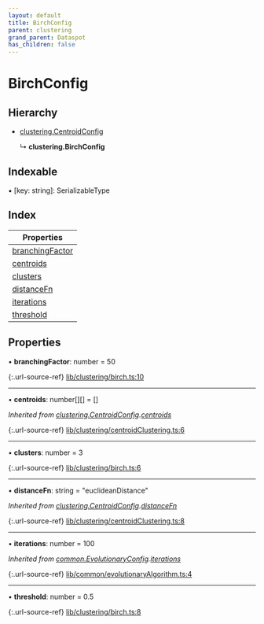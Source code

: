 ```yaml
---
layout: default
title: BirchConfig
parent: clustering
grand_parent: Dataspot
has_children: false
---
```


# BirchConfig

## Hierarchy

* [clustering.CentroidConfig](../clustering_centroidconfig)

  ↳ **clustering.BirchConfig**

## Indexable

▪ [key: string]: SerializableType

## Index

| Properties |
|-----------|
| [branchingFactor](#branchingfactor) |
| [centroids](#centroids) |
| [clusters](#clusters) |
| [distanceFn](#distancefn) |
| [iterations](#iterations) |
| [threshold](#threshold) |

## Properties

•  **branchingFactor**: number = 50

{:.url-source-ref}
[lib/clustering/birch.ts:10](https://github.com/ascentcore/dataspot/blob/0893946/lib/clustering/birch.ts#L10)

___

•  **centroids**: number[][] = []

*Inherited from [clustering.CentroidConfig](../clustering_centroidconfig).[centroids](../clustering_centroidconfig#centroids)*

{:.url-source-ref}
[lib/clustering/centroidClustering.ts:6](https://github.com/ascentcore/dataspot/blob/0893946/lib/clustering/centroidClustering.ts#L6)

___

•  **clusters**: number = 3

{:.url-source-ref}
[lib/clustering/birch.ts:6](https://github.com/ascentcore/dataspot/blob/0893946/lib/clustering/birch.ts#L6)

___

•  **distanceFn**: string = "euclideanDistance"

*Inherited from [clustering.CentroidConfig](../clustering_centroidconfig).[distanceFn](../clustering_centroidconfig#distancefn)*

{:.url-source-ref}
[lib/clustering/centroidClustering.ts:8](https://github.com/ascentcore/dataspot/blob/0893946/lib/clustering/centroidClustering.ts#L8)

___

•  **iterations**: number = 100

*Inherited from [common.EvolutionaryConfig](../common_evolutionaryconfig).[iterations](../common_evolutionaryconfig#iterations)*

{:.url-source-ref}
[lib/common/evolutionaryAlgorithm.ts:4](https://github.com/ascentcore/dataspot/blob/0893946/lib/common/evolutionaryAlgorithm.ts#L4)

___

•  **threshold**: number = 0.5

{:.url-source-ref}
[lib/clustering/birch.ts:8](https://github.com/ascentcore/dataspot/blob/0893946/lib/clustering/birch.ts#L8)
